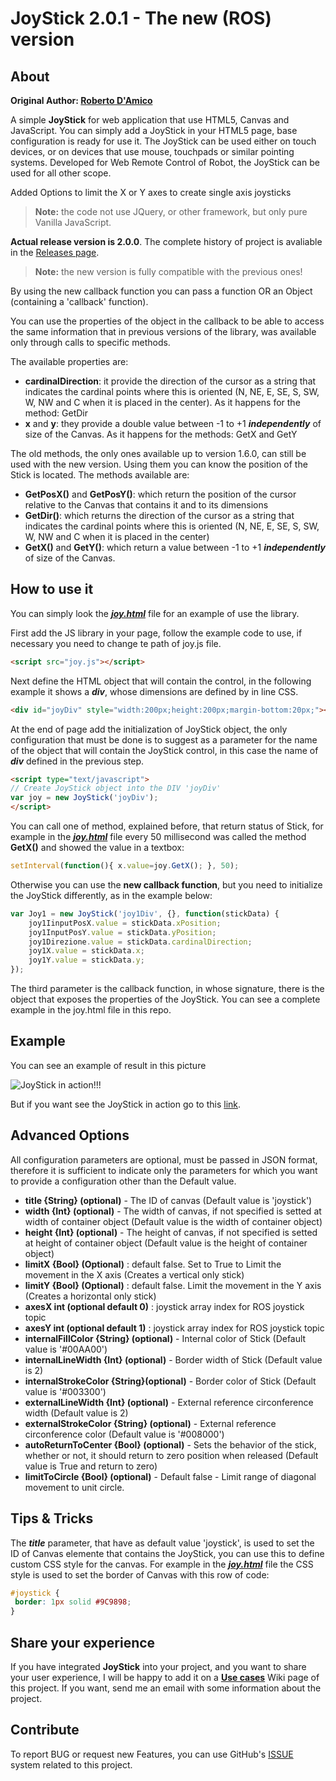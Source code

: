 # JoyStick 2.0.1 - The new (ROS) version

## About

**Original Author: [Roberto D'Amico](http://bobboteck.github.io)**

A simple **JoyStick** for web application that use HTML5, Canvas and JavaScript.
You can simply add a JoyStick in your HTML5 page, base configuration is ready for use it.
The JoyStick can be used either on touch devices, or on devices that use mouse, touchpads or similar pointing systems.
Developed for Web Remote Control of Robot, the JoyStick can be used for all other scope.

Added Options to limit the X or Y axes to create single axis joysticks


> **Note:** the code not use JQuery, or other framework, but only pure Vanilla JavaScript.

**Actual release version is 2.0.0**. The complete history of project is avaliable in the [Releases page](https://github.com/bobboteck/JoyStick/releases).

> **Note:** the new version is fully compatible with the previous ones!

By using the new callback function you can pass a function OR an Object (containing  a 'callback' function).

You can use the properties of the object in the callback to be able to access the same information that in previous versions of the library, was available only through calls to specific methods.

The available properties are:

- **cardinalDirection**: it provide the direction of the cursor as a string that indicates the cardinal points where this is oriented (N, NE, E, SE, S, SW, W, NW and C when it is placed in the center). As it happens for the method: GetDir
- **x** and **y**: they provide a double value between -1 to +1 ***independently*** of size of the Canvas. As it happens for the methods: GetX and GetY

The old methods, the only ones available up to version 1.6.0, can still be used with the new version. Using them you can know the position of the Stick is located.
The methods available are:

- **GetPosX()** and **GetPosY()**: which return the position of the cursor relative to the Canvas that contains it and to its dimensions
- **GetDir()**: which returns the direction of the cursor as a string that indicates the cardinal points where this is oriented (N, NE, E, SE, S, SW, W, NW and C when it is placed in the center)
- **GetX()** and **GetY()**: which return a value between -1 to +1 ***independently*** of size of the Canvas.

## How to use it

You can simply look the ***[joy.html](http://bobboteck.github.io/joy/joy.html)*** file for an example of use the library.

First add the JS library in your page, follow the example code to use, if necessary you need to change te path of joy.js file.

```html
<script src="joy.js"></script>
```

Next define the HTML object that will contain the control, in the following example it shows a ***div***, whose dimensions are defined by in line CSS.

```html
<div id="joyDiv" style="width:200px;height:200px;margin-bottom:20px;"></div>
```

At the end of page add the initialization of JoyStick object, the only configuration that must be done is to suggest as a parameter for the name of the object that will contain the JoyStick control, in this case the name of ***div*** defined in the previous step.

```html
<script type="text/javascript">
// Create JoyStick object into the DIV 'joyDiv'
var joy = new JoyStick('joyDiv');
</script>
```

You can call one of method, explained before, that return status of Stick, for example in the ***[joy.html](http://bobboteck.github.io/joy/joy.html)*** file every 50 millisecond was called the method **GetX()** and showed the value in a textbox:

```javascript
setInterval(function(){ x.value=joy.GetX(); }, 50);
```

Otherwise you can use the **new callback function**, but you need to initialize the JoyStick differently, as in the example below:

```javascript
var Joy1 = new JoyStick('joy1Div', {}, function(stickData) {
    joy1IinputPosX.value = stickData.xPosition;
    joy1InputPosY.value = stickData.yPosition;
    joy1Direzione.value = stickData.cardinalDirection;
    joy1X.value = stickData.x;
    joy1Y.value = stickData.y;
});
```

The third parameter is the callback function, in whose signature, there is the object that exposes the properties of the JoyStick. You can see a complete example in the joy.html file in this repo.

## Example

You can see an example of result in this picture

![JoyStick in action!!!](https://repository-images.githubusercontent.com/38121741/2ca19400-80a4-11ea-9034-0dee3dbec67f "JoyStick in action!!!")

But if you want see the JoyStick in action go to this [link](http://bobboteck.github.io/joy/joy.html).

## Advanced Options

All configuration parameters are optional, must be passed in JSON format, therefore it is sufficient to indicate only the parameters for which you want to provide a configuration other than the Default value.

* **title {String} (optional)** - The ID of canvas (Default value is 'joystick')
* **width {Int} (optional)** - The width of canvas, if not specified is setted at width of container object (Default value is the width of container object)
* **height {Int} (optional)** - The height of canvas, if not specified is setted at height of container object (Default value is the height of container object)
* **limitX {Bool} (Optional)** : default false. Set to True to Limit the movement in the X axis (Creates a vertical only stick)
* **limitY {Bool} (Optional)** : default false. Limit the movement in the Y axis (Creates a horizontal only stick)
* **axesX int (optional default 0)** : joystick array index for ROS joystick topic
* **axesY int (optional default 1)** : joystick array index for ROS joystick topic
* **internalFillColor {String} (optional)** - Internal color of Stick (Default value is '#00AA00')
* **internalLineWidth {Int} (optional)** - Border width of Stick (Default value is 2)
* **internalStrokeColor {String}(optional)** - Border color of Stick (Default value is '#003300')
* **externalLineWidth {Int} (optional)** - External reference circonference width (Default value is 2)
* **externalStrokeColor {String} (optional)** - External reference circonference color (Default value is '#008000')
* **autoReturnToCenter {Bool} (optional)** - Sets the behavior of the stick, whether or not, it should return to zero position 
when released (Default value is True and return to zero)
* **limitToCircle {Bool} (optional)** - Default false - Limit range of diagonal movement to unit circle.

## Tips & Tricks

The ***title*** parameter, that have as default value 'joystick', is used to set the ID of Canvas elemente that contains the JoyStick, you can use this to define custom CSS style for the canvas. For example in the ***[joy.html](http://bobboteck.github.io/joy/joy.html)*** file the CSS style is used to set the border of Canvas with this row of code:

```css
#joystick {
 border: 1px solid #9C9898;
}
```

## Share your experience

If you have integrated **JoyStick** into your project, and you want to share your user experience, I will be happy to add it on a **[Use cases](https://github.com/bobboteck/JoyStick/wiki/UseCases)** Wiki page of this project.
If you want, send me an email with some information about the project.

## Contribute

To report BUG or request new Features, you can use GitHub's [ISSUE](https://github.com/bobboteck/JoyStick/issues) system related to this project.
